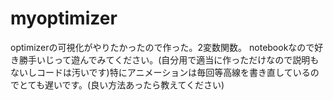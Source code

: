 # myoptimizer
optimizerの可視化がやりたかったので作った。2変数関数。
notebookなので好き勝手いじって遊んでみてください。(自分用で適当に作っただけなので説明もないしコードは汚いです)特にアニメーションは毎回等高線を書き直しているのでとても遅いです。(良い方法あったら教えてください)
